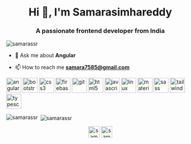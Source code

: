 <h1 align="center">Hi 👋, I'm Samarasimhareddy</h1>
<h3 align="center">A passionate frontend developer from India</h3>

<p align="left"> <img src="https://komarev.com/ghpvc/?username=samarassr" alt="samarassr" /> </p>

- 💬 Ask me about **Angular**

- 📫 How to reach me **samara7585@gmail.com**

<p align="left"><img src="https://devicons.github.io/devicon/devicon.git/icons/angularjs/angularjs-original.svg" alt="angularjs" width="40" height="40"/> <img src="https://devicons.github.io/devicon/devicon.git/icons/bootstrap/bootstrap-plain.svg" alt="bootstrap" width="40" height="40"/> <img src="https://devicons.github.io/devicon/devicon.git/icons/css3/css3-original-wordmark.svg" alt="css3" width="40" height="40"/> <img src="https://www.vectorlogo.zone/logos/firebase/firebase-icon.svg" alt="firebase" width="40" height="40"/> <img src="https://www.vectorlogo.zone/logos/git-scm/git-scm-icon.svg" alt="git" width="40" height="40"/> <img src="https://devicons.github.io/devicon/devicon.git/icons/html5/html5-original-wordmark.svg" alt="html5" width="40" height="40"/> <img src="https://devicons.github.io/devicon/devicon.git/icons/javascript/javascript-original.svg" alt="javascript" width="40" height="40"/> <img src="https://devicons.github.io/devicon/devicon.git/icons/linux/linux-original.svg" alt="linux" width="40" height="40"/> <img src="https://raw.githubusercontent.com/prplx/svg-logos/5585531d45d294869c4eaab4d7cf2e9c167710a9/svg/materialize.svg" alt="materialize" width="40" height="40"/> <img src="https://devicons.github.io/devicon/devicon.git/icons/sass/sass-original.svg" alt="sass" width="40" height="40"/> <img src="https://www.vectorlogo.zone/logos/tailwindcss/tailwindcss-icon.svg" alt="tailwind" width="40" height="40"/> <img src="https://devicons.github.io/devicon/devicon.git/icons/typescript/typescript-original.svg" alt="typescript" width="40" height="40"/></p><p><img align="left" src="https://github-readme-stats.vercel.app/api/top-langs/?username=samarassr&layout=compact&hide=html" alt="samarassr" /></p>

<p>&nbsp;<img align="center" src="https://github-readme-stats.vercel.app/api?username=samarassr&show_icons=true" alt="samarassr" /></p>

<p align="center">
<a href="https://twitter.com/samara_ssr" target="blank"><img align="center" src="https://cdn.jsdelivr.net/npm/simple-icons@3.0.1/icons/twitter.svg" alt="samara_ssr" height="30" width="30" /></a>
<a href="https://fb.com/samarassr.k" target="blank"><img align="center" src="https://cdn.jsdelivr.net/npm/simple-icons@3.0.1/icons/facebook.svg" alt="samarassr.k" height="30" width="30" /></a>
</p>

